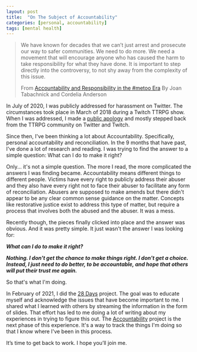 ```yaml
---
layout: post
title:  "On The Subject of Accountability"
categories: [personal, accountability]
tags: [mental health]
---
```



> We have known for decades that we can’t just arrest and prosecute our
> way to safer communities. We need to do more. We need a movement that
> will encourage anyone who has caused the harm to take responsibility
> for what they have done. It is important to step directly into the
> controversy, to not shy away from the complexity of this issue.
>
>From [Accountability and Responsibility in the #metoo Era](https://voicemalemagazine.org/accountability-and-responsibility-in-the-metoo-era/_)
> By Joan Tabachnick and Cordelia Anderson

In July of 2020, I was publicly addressed for harassment on Twitter. The circumstances took place in March of 2018 during a Twitch TTRPG show.  When I was addressed, I made a [public apology](https://twitter.com/vidstorecowboy/status/1280064079353180160) and mostly stepped back from the TTRPG community on Twitter and Twitch.

Since then, I've been thinking a lot about Accountability. Specifically, personal accountability and reconciliation. In the 9 months that have past, I've done a lot of research and reading. I was trying to find the answer to a simple question: What can I do to make it right?

Only... it's not a simple question. The more I read, the more complicated the answers I was finding became.  Accountability means different things to different people. Victims have every right to publicly address their abuser and they also have every right not to face their abuser to facilitate any form of reconciliation. Abusers are supposed to make amends but there didn't appear to be any clear common sense guidance on the matter. Concepts like restorative justice exist to address this type of matter, but require a process that involves both the abused and the abuser. It was a mess.

Recently though, the pieces finally clicked into place and the answer was obvious. And it was pretty simple. It just wasn't the answer I was looking for:

***What can I do to make it right?***

***Nothing. I don't get the chance to make things right. I don't get a choice. Instead, I just need to do better, to be accountable, and hope that others will put their trust me again.***

So that's what I'm doing.

In February of 2021, I did the [28 Days](https://videostorecowboy.com/projects/accountability/28days.html) project. The goal was to educate myself and acknowledge the issues that have become important to me. I shared what I learned with others by streaming the information in the form of slides. That effort has led to me doing a lot of writing about my experiences in trying to figure this out. The [Accountability](https://videostorecowboy.com/projects/accountability/accountability.html) project is the next phase of this experience. It's a way to track the things I'm doing so that I know where I've been in this process.

It’s time to get back to work. I hope you’ll join me.
